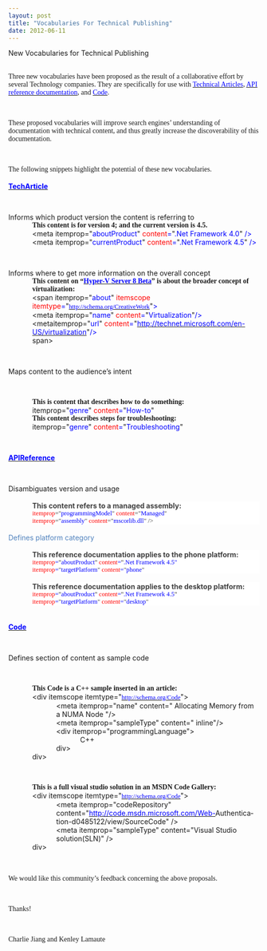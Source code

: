 ```yaml
---
layout: post
title: "Vocabularies For Technical Publishing"
date: 2012-06-11
---
```


<p><span>New
Vocabularies for Technical Publishing</span><span></span><br />
<br /></p>
<div class="MsoNormal" style="line-height: normal; margin: 0in 0in 0pt;">
<span><span style="font-family: Calibri;">Three
new vocabularies have been proposed as the result of a collaborative effort by
several Technology companies. They are specifically for use with </span><a href="http://www.w3.org/wiki/WebSchemas/TechArticleSchema"><span style="color: blue; font-family: Calibri;">Technical Articles</span></a><span style="font-family: Calibri;">,
</span><a href="http://www.w3.org/wiki/WebSchemas/APIReferenceSchema"><span style="color: blue; font-family: Calibri;">API reference
documentation</span></a><span style="font-family: Calibri;">, and </span><a href="http://www.w3.org/wiki/WebSchemas/CodeSchema"><span style="color: blue; font-family: Calibri;">Code</span></a><span style="font-family: Calibri;">.</span></span><span></span></div>
<p><br /></p>
<div class="MsoNormal" style="line-height: normal; margin: 0in 0in 0pt;">
<span style="font-family: Calibri;"><span>These
proposed vocabularies will improve search engines’ understanding of
documentation with technical content, and thus greatly increase the
discoverability of this documentation.</span><span></span></span></div>
<p><br /></p>
<div class="MsoNormal" style="line-height: normal; margin: 0in 0in 0pt;">
<span style="font-family: Calibri;"><span>The
following snippets highlight the potential of these new vocabularies.</span></span></div>
<div class="MsoNormal" style="line-height: normal; margin: 0in 0in 0pt;">
<br />
<span><a href="http://www.w3.org/wiki/WebSchemas/TechArticleSchema"><b><span><span style="color: blue;">TechArticle</span></span></b></a></span></div>
<p><br /></p>
<div class="MsoNormal" style="line-height: normal; margin: 0in 0in 0pt;">
<span>Informs
which product version the content is referring to</span></div>
<div class="MsoNormal" style="line-height: normal; margin: 0in 0in 0pt 0.5in;">
<span style="font-family: Calibri;"><b><span>This
content is for version 4; and the current version is 4.5.</span></b></span></div>
<div class="MsoNormal" style="line-height: normal; margin: 0in 0in 0pt 0.5in;">
<span><</span><span>meta</span><span> </span><span>itemprop</span><span>=</span><span>"<span style="color: blue;">aboutProduct</span>"<span style="color: blue;"> </span><span style="color: red;">content</span><span style="color: blue;">=</span>"<span style="color: blue;">.Net Framework 4.0</span>"<span style="color: blue;"> /></span></span></div>
<div class="MsoNormal" style="line-height: normal; margin: 0in 0in 0pt 0.5in;">
<span><</span><span>meta</span><span> </span><span>itemprop</span><span>=</span><span>"<span style="color: blue;">currentProduct</span>"<span style="color: blue;"> </span><span style="color: red;">content</span><span style="color: blue;">=</span>"<span style="color: blue;">.Net Framework 4.5</span>"<span style="color: blue;"> /></span></span><span></span></div>
<p><br /></p>
<div class="MsoNormal" style="line-height: normal; margin: 0in 0in 0pt;">
<span>Informs
where to get more information on the overall concept</span></div>
<div class="MsoNormal" style="line-height: normal; margin: 0in 0in 0pt 0.5in;">
<span style="font-family: Calibri;"><b><span>This
content on “</span></b><span><a href="http://technet.microsoft.com/en-us/library/hh833682"><b><span><span style="color: blue;">Hyper-V Server 8 Beta</span></span></b></a></span><b><span>”
is about the broader concept of virtualization:</span></b></span><span> </span></div>
<div class="MsoNormal" style="line-height: normal; margin: 0in 0in 0pt 0.5in;">
<span><</span><span>span</span><span> </span><span>itemprop</span><span>=</span><span>"<span style="color: blue;">about</span>"<span style="color: blue;"> </span><span style="color: red;">itemscope</span><span style="color: blue;"> </span><span style="color: red;">itemtype</span><span style="color: blue;">=</span>"</span><span><a href="http://schema.org/CreativeWork"><span style="font-family: Consolas; font-size: 9.5pt;"><span style="color: blue;">http://schema.org/CreativeWork</span></span></a></span><span>"<span style="color: blue;">></span></span></div>
<div class="MsoNormal" style="line-height: normal; margin: 0in 0in 0pt 0.5in;">
<span><</span><span>meta</span><span> </span><span>itemprop</span><span>=</span><span>"<span style="color: blue;">name</span>"<span style="color: blue;"> </span><span style="color: red;">content</span><span style="color: blue;">=</span>"<span style="color: blue;">Virtualization</span>"<span style="color: blue;">/></span></span></div>
<div class="MsoNormal" style="line-height: normal; margin: 0in 0in 0pt 0.5in;">
<span><</span><span>meta</span><span>itemprop</span><span>=</span><span>"<span style="color: blue;">url</span>"<span style="color: blue;"> </span><span style="color: red;">content</span><span style="color: blue;">=</span>"</span><span><a href="http://technet.microsoft.com/en-US/virtualization"><span><span style="color: blue;">http://technet.microsoft.com/en-US/virtualization</span></span></a></span><span>"<span style="color: blue;">/></span></span></div>
<div class="MsoNormal" style="line-height: normal; margin: 0in 0in 0pt 0.5in;">
<span></</span><span>span</span><span>></span><span></span></div>
<p><br /></p>
<div class="MsoNormal" style="line-height: normal; margin: 0in 0in 0pt;">
<span>Maps content
to the audience’s intent</span><span></span></div>
<p><br /></p>
<div class="MsoNormal" style="line-height: normal; margin: 0in 0in 0pt 0.5in;">
<span style="font-family: Calibri;"><b><span>This
is content that describes how to do something:</span></b></span></div>
<div class="MsoNormal" style="line-height: normal; margin: 0in 0in 0pt 0.5in;">
<span>itemprop</span><span>=</span><span>"<span style="color: blue;">genre</span>"<span style="color: blue;"> </span><span style="color: red;">content</span><span style="color: blue;">=</span>"<span style="color: blue;">How-to</span>"</span></div>
<div class="MsoNormal" style="line-height: normal; margin: 0in 0in 0pt 0.5in;">
<span style="font-family: Calibri;"><b><span>This
content describes steps for troubleshooting:</span></b></span></div>
<div class="MsoNormal" style="line-height: normal; margin: 0in 0in 0pt 0.5in;">
<span>itemprop</span><span>=</span><span>"<span style="color: blue;">genre</span>"<span style="color: blue;"> </span><span style="color: red;">content</span><span style="color: blue;">=</span>"<span style="color: blue;">Troubleshooting</span>"</span><span></span></div>
<p><br /></p>
<div class="MsoNormal" style="line-height: normal; margin: 0in 0in 0pt;">
<b><u><span><a href="http://www.w3.org/wiki/WebSchemas/APIReferenceSchema"><span><span style="color: blue;">APIReference</span></span></a></span></u></b><span></span></div>
<p><br /></p>
<div class="MsoNormal" style="line-height: normal; margin: 0in 0in 0pt;">
<span>Disambiguates
version and usage</span>

<br />
<br />
<div style="background: white; margin-left: 0.5in;">
<b><span style="color: #404040;">This content refers to a managed assembly:<br />
</span></b><span style="color: red; font-family: Consolas; font-size: 9.5pt;">itemprop</span><span style="color: #404040; font-family: Consolas; font-size: 9.5pt;">="</span><span style="color: blue; font-family: Consolas; font-size: 9.5pt;">programmingModel</span><span style="color: #404040; font-family: Consolas; font-size: 9.5pt;">" </span><span style="color: red; font-family: Consolas; font-size: 9.5pt;">content</span><span style="color: #404040; font-family: Consolas; font-size: 9.5pt;">="</span><span style="color: blue; font-family: Consolas; font-size: 9.5pt;">Managed</span><span style="color: #404040; font-family: Consolas; font-size: 9.5pt;">" <br />
</span><span style="color: red; font-family: Consolas; font-size: 9.5pt;">itemprop</span><span style="color: #404040; font-family: Consolas; font-size: 9.5pt;">="</span><span style="color: blue; font-family: Consolas; font-size: 9.5pt;">assembly</span><span style="color: #404040; font-family: Consolas; font-size: 9.5pt;">" </span><span style="color: red; font-family: Consolas; font-size: 9.5pt;">content</span><span style="color: #404040; font-family: Consolas; font-size: 9.5pt;">="</span><span style="color: blue; font-family: Consolas; font-size: 9.5pt;">mscorlib.dll</span><span style="color: #404040; font-family: Consolas; font-size: 9.5pt;">" /> </span></div>
<br />
<span style="color: #4f81bd;">Defines platform
category </span><br />
<br />
<div style="background: white; margin-left: 0.5in;">
<b><span style="color: #404040;">This reference documentation applies to the phone platform:</span></b></div>
<div style="background: white; margin-left: 0.5in;">
<span style="color: red; font-family: Consolas; font-size: 9.5pt;">itemprop</span><span style="color: blue; font-family: Consolas; font-size: 9.5pt;">=</span><span style="font-family: Consolas; font-size: 9.5pt;">"<span style="color: blue;">aboutProduct</span>"<span style="color: blue;"> </span><span style="color: red;">content</span><span style="color: blue;">=</span>"<span style="color: blue;"><span style="color: blue; font-family: Consolas; font-size: 9.5pt;">.Net
Framework 4.5</span>"</span></span></div>
<div style="background: white; margin-left: 0.5in;">
<span style="color: red; font-family: Consolas; font-size: 9.5pt;">itemprop</span><span style="color: blue; font-family: Consolas; font-size: 9.5pt;">=</span><span style="color: #404040; font-family: Consolas; font-size: 9.5pt;">"</span><span style="color: blue; font-family: Consolas; font-size: 9.5pt;">targetPlatform</span><span style="color: #404040; font-family: Consolas; font-size: 9.5pt;">"</span><span style="color: blue; font-family: Consolas; font-size: 9.5pt;"> </span><span style="color: red; font-family: Consolas; font-size: 9.5pt;">content</span><span style="color: blue; font-family: Consolas; font-size: 9.5pt;">=</span><span style="color: #404040; font-family: Consolas; font-size: 9.5pt;">"</span><span style="color: blue; font-family: Consolas; font-size: 9.5pt;">phone</span><span style="color: #404040; font-family: Consolas; font-size: 9.5pt;">"</span></div>
<div style="margin-left: 0.5in;">
<br /></div>
<div style="background: white; margin-left: 0.5in;">
<b><span style="color: #404040;">This reference documentation applies to the desktop platform:</span></b></div>
<div style="background: white; margin-left: 0.5in;">
<span style="color: red; font-family: Consolas; font-size: 9.5pt;">itemprop</span><span style="color: blue; font-family: Consolas; font-size: 9.5pt;">=</span><span style="font-family: Consolas; font-size: 9.5pt;">"<span style="color: blue;">aboutProduct</span>"<span style="color: blue;"> </span><span style="color: red;">content</span><span style="color: blue;">=</span>"<span style="color: blue;"><span style="color: blue; font-family: Consolas; font-size: 9.5pt;">.Net
Framework 4.5</span></span>"</span></div>
<div style="background: white; margin-left: 0.5in;">
<span style="color: red; font-family: Consolas; font-size: 9.5pt;">itemprop</span><span style="color: blue; font-family: Consolas; font-size: 9.5pt;">=</span><span style="color: #404040; font-family: Consolas; font-size: 9.5pt;">"</span><span style="color: blue; font-family: Consolas; font-size: 9.5pt;">targetPlatform</span><span style="color: #404040; font-family: Consolas; font-size: 9.5pt;">"</span><span style="color: blue; font-family: Consolas; font-size: 9.5pt;"> </span><span style="color: red; font-family: Consolas; font-size: 9.5pt;">content</span><span style="color: blue; font-family: Consolas; font-size: 9.5pt;">=</span><span style="color: #404040; font-family: Consolas; font-size: 9.5pt;">"</span><span style="color: blue; font-family: Consolas; font-size: 9.5pt;">desktop</span><span style="color: #404040; font-family: Consolas; font-size: 9.5pt;">"</span></div>
</div>
<div class="MsoNormal" style="line-height: normal; margin: 0in 0in 0pt;">
<br />
<br />
<span><a href="http://www.w3.org/wiki/WebSchemas/CodeSchema"><b><span><span style="color: blue;">Code</span></span></b></a></span></div>
<p><br /></p>
<div class="MsoNormal" style="line-height: normal; margin: 0in 0in 0pt;">
<span>Defines
section of content as sample code</span><span></span></div>
<p><br /></p>
<div class="MsoNormal" style="line-height: normal; margin: 0in 0in 0pt 0.5in;">
<span style="font-family: Calibri;"><b><span>This
Code is a C++ sample inserted in an article:</span></b></span></div>
<div class="MsoNormal" style="line-height: normal; margin: 0in 0in 0pt 0.5in;">
<span><</span><span>div </span><span>itemscope itemtype</span><span>="</span><span><a href="http://schema.org/Code"><span style="font-family: Consolas; font-size: 9.5pt;"><span style="color: blue;">http://schema.org/Code</span></span></a></span><span>"> </span></div>
<div class="MsoNormal" style="line-height: normal; margin: 0in 0in 0pt 1in;">
<span><</span><span>meta</span><span> </span><span>itemprop</span><span>="name" </span><span>content</span><span>=" Allocating Memory from a NUMA Node "/></span></div>
<div class="MsoNormal" style="line-height: normal; margin: 0in 0in 0pt 1in;">
<span><</span><span>meta</span><span> </span><span>itemprop</span><span>="sampleType" </span><span>content</span><span>=" inline"/></span></div>
<div class="MsoNormal" style="line-height: normal; margin: 0in 0in 0pt 1in;">
<span><</span><span>div</span><span> </span><span>itemprop</span><span>="programmingLanguage"> </span></div>
<div class="MsoNormal" style="line-height: normal; margin: 0in 0in 0pt 1.5in;">
<span>C++</span></div>
<div class="MsoNormal" style="line-height: normal; margin: 0in 0in 0pt 1in;">
<span></</span><span>div</span><span>> </span></div>
<div class="MsoNormal" style="line-height: normal; margin: 0in 0in 0pt 0.5in;">
<span></</span><span>div</span><span>> </span></div>
<p><br /></p>
<div class="MsoNormal" style="line-height: normal; margin: 0in 0in 0pt 0.5in;">
<span style="font-family: Calibri;"><b><span>This
is a full visual studio solution in an MSDN Code Gallery:</span></b></span></div>
<div class="MsoNormal" style="line-height: normal; margin: 0in 0in 0pt 0.5in;">
<span><</span><span>div</span><span> </span><span>itemscope itemtype</span><span>="</span><span><a href="http://schema.org/Code"><span style="font-family: Consolas; font-size: 9.5pt;"><span style="color: blue;">http://schema.org/Code</span></span></a></span><span>"> </span></div>
<div class="MsoNormal" style="line-height: normal; margin: 0in 0in 0pt 1in;">
<span lang="ES-US"><</span><span lang="ES-US">meta</span><span lang="ES-US"> </span><span lang="ES-US">itemprop</span><span lang="ES-US">="codeRepository" </span><span lang="ES-US">content</span><span lang="ES-US">="<u><a href="http://code.msdn.microsoft.com/Web-"><span style="color: blue;">http://code.msdn.microsoft.com/Web-</span></a></u>Authentication-d0485122/view/SourceCode"
/> </span></div>
<div class="MsoNormal" style="line-height: normal; margin: 0in 0in 0pt 1in;">
<span><</span><span>meta</span><span> </span><span>itemprop</span><span>="sampleType" </span><span>content</span><span>="Visual Studio solution(SLN)" /> </span></div>
<div class="MsoNormal" style="line-height: normal; margin: 0in 0in 0pt 0.5in;">
<span></</span><span>div</span><span>> </span><span></span></div>
<p><br /></p>
<div class="MsoNormal" style="line-height: normal; margin: 0in 0in 0pt;">
<span style="font-family: Calibri;"><span>We would like this community’s feedback concerning the above
proposals.</span></span><span> </span></div>
<p><br /></p>
<div class="MsoNormal" style="line-height: normal; margin: 0in 0in 0pt;">
<span style="font-family: Calibri;"><span>Thanks!</span><span></span></span></div>
<p><br /></p>
<div class="MsoNormal" style="line-height: normal; margin: 0in 0in 6pt;">
<span style="font-family: Calibri;"><span>Charlie Jiang and Kenley Lamaute</span></span></div>